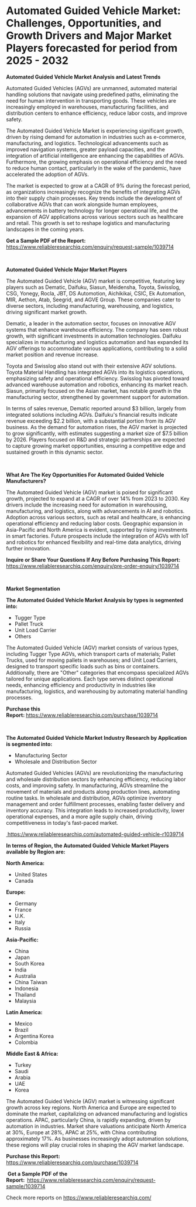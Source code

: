<p><h1>Automated Guided Vehicle Market: Challenges, Opportunities, and Growth Drivers and Major Market Players forecasted for period from 2025 - 2032</h1></p><p><strong>Automated Guided Vehicle Market Analysis and Latest Trends</strong></p>
<p><p>Automated Guided Vehicles (AGVs) are unmanned, automated material handling solutions that navigate using predefined paths, eliminating the need for human intervention in transporting goods. These vehicles are increasingly employed in warehouses, manufacturing facilities, and distribution centers to enhance efficiency, reduce labor costs, and improve safety.</p><p>The Automated Guided Vehicle Market is experiencing significant growth, driven by rising demand for automation in industries such as e-commerce, manufacturing, and logistics. Technological advancements such as improved navigation systems, greater payload capacities, and the integration of artificial intelligence are enhancing the capabilities of AGVs. Furthermore, the growing emphasis on operational efficiency and the need to reduce human contact, particularly in the wake of the pandemic, have accelerated the adoption of AGVs.</p><p>The market is expected to grow at a CAGR of 9% during the forecast period, as organizations increasingly recognize the benefits of integrating AGVs into their supply chain processes. Key trends include the development of collaborative AGVs that can work alongside human employees, advancements in battery technology for longer operational life, and the expansion of AGV applications across various sectors such as healthcare and retail. This growth is set to reshape logistics and manufacturing landscapes in the coming years.</p></p>
<p><strong>Get a Sample PDF of the Report:&nbsp;</strong> <a href="https://www.reliableresearchiq.com/enquiry/request-sample/1039714?utm_campaign=2122&utm_medium=2&utm_source=Github&utm_content=ia&utm_term=16022025&utm_id=automated-guided-vehicle">https://www.reliableresearchiq.com/enquiry/request-sample/1039714</a></p>
<p>&nbsp;</p>
<p><strong>Automated Guided Vehicle Major Market Players</strong></p>
<p><p>The Automated Guided Vehicle (AGV) market is competitive, featuring key players such as Dematic, Daifuku, Siasun, Meidensha, Toyota, Swisslog, CSG, Yonegy, Rocla, JBT, DS Automotion, Aichikikai, CSIC, Ek Automation, MIR, Aethon, Atab, Seegrid, and AGVE Group. These companies cater to diverse sectors, including manufacturing, warehousing, and logistics, driving significant market growth.</p><p>Dematic, a leader in the automation sector, focuses on innovative AGV systems that enhance warehouse efficiency. The company has seen robust growth, with significant investments in automation technologies. Daifuku specializes in manufacturing and logistics automation and has expanded its AGV offerings to accommodate various applications, contributing to a solid market position and revenue increase.</p><p>Toyota and Swisslog also stand out with their extensive AGV solutions. Toyota Material Handling has integrated AGVs into its logistics operations, emphasizing safety and operational efficiency. Swisslog has pivoted toward advanced warehouse automation and robotics, enhancing its market reach. Siasun, primarily focused on the Asian market, has notable growth in the manufacturing sector, strengthened by government support for automation.</p><p>In terms of sales revenue, Dematic reported around $3 billion, largely from integrated solutions including AGVs. Daifuku's financial results indicate revenue exceeding $2.2 billion, with a substantial portion from its AGV business. As the demand for automation rises, the AGV market is projected to grow significantly, with estimates suggesting a market size of $7.5 billion by 2026. Players focused on R&D and strategic partnerships are expected to capture growing market opportunities, ensuring a competitive edge and sustained growth in this dynamic sector.</p></p>
<p>&nbsp;</p>
<p><strong>What Are The Key Opportunities For Automated Guided Vehicle Manufacturers?</strong></p>
<p><p>The Automated Guided Vehicle (AGV) market is poised for significant growth, projected to expand at a CAGR of over 14% from 2023 to 2030. Key drivers include the increasing need for automation in warehousing, manufacturing, and logistics, along with advancements in AI and robotics. Adoption across various sectors, such as retail and healthcare, is enhancing operational efficiency and reducing labor costs. Geographic expansion in Asia-Pacific and North America is evident, supported by rising investments in smart factories. Future prospects include the integration of AGVs with IoT and robotics for enhanced flexibility and real-time data analytics, driving further innovation.</p></p>
<p><strong>Inquire or Share Your Questions If Any Before Purchasing This Report:</strong> <a href="https://www.reliableresearchiq.com/enquiry/pre-order-enquiry/1039714?utm_campaign=2122&utm_medium=2&utm_source=Github&utm_content=ia&utm_term=16022025&utm_id=automated-guided-vehicle">https://www.reliableresearchiq.com/enquiry/pre-order-enquiry/1039714</a></p>
<p>&nbsp;</p>
<p><strong>Market Segmentation</strong></p>
<p><strong>The Automated Guided Vehicle Market Analysis by types is segmented into:</strong></p>
<p><ul><li>Tugger Type</li><li>Pallet Truck</li><li>Unit Load Carrier</li><li>Others</li></ul></p>
<p><p>The Automated Guided Vehicle (AGV) market consists of various types, including Tugger Type AGVs, which transport carts of materials; Pallet Trucks, used for moving pallets in warehouses; and Unit Load Carriers, designed to transport specific loads such as bins or containers. Additionally, there are "Other" categories that encompass specialized AGVs tailored for unique applications. Each type serves distinct operational needs, enhancing efficiency and productivity in industries like manufacturing, logistics, and warehousing by automating material handling processes.</p></p>
<p><strong>Purchase this Report:&nbsp;</strong><a href="https://www.reliableresearchiq.com/purchase/1039714?utm_campaign=2122&utm_medium=2&utm_source=Github&utm_content=ia&utm_term=16022025&utm_id=automated-guided-vehicle">https://www.reliableresearchiq.com/purchase/1039714</a></p>
<p>&nbsp;</p>
<p><strong>The Automated Guided Vehicle Market Industry Research by Application is segmented into:</strong></p>
<p><ul><li>Manufacturing Sector</li><li>Wholesale and Distribution Sector</li></ul></p>
<p><p>Automated Guided Vehicles (AGVs) are revolutionizing the manufacturing and wholesale distribution sectors by enhancing efficiency, reducing labor costs, and improving safety. In manufacturing, AGVs streamline the movement of materials and products along production lines, automating routine tasks. In wholesale and distribution, AGVs optimize inventory management and order fulfillment processes, enabling faster delivery and inventory accuracy. This integration leads to increased productivity, lower operational expenses, and a more agile supply chain, driving competitiveness in today's fast-paced market.</p></p>
<p><a href="https://www.reliableresearchiq.com/automated-guided-vehicle-r1039714?utm_campaign=2122&utm_medium=2&utm_source=Github&utm_content=ia&utm_term=16022025&utm_id=automated-guided-vehicle">&nbsp;https://www.reliableresearchiq.com/automated-guided-vehicle-r1039714</a></p>
<p><strong>In terms of Region, the Automated Guided Vehicle Market Players available by Region are:</strong></p>
<p>
    <p> <strong> North America: </strong>
        <ul>
            <li>United States</li>
            <li>Canada</li>
        </ul>
        </p> 
    <p> <strong> Europe: </strong>
        <ul>
            <li>Germany</li>
            <li>France</li>
            <li>U.K.</li>
            <li>Italy</li>
            <li>Russia</li>
        </ul>
        </p> 
    <p> <strong> Asia-Pacific: </strong>
        <ul>
            <li>China</li>
            <li>Japan</li>
            <li>South Korea</li>
            <li>India</li>
            <li>Australia</li>
            <li>China Taiwan</li>
            <li>Indonesia</li>
            <li>Thailand</li>
            <li>Malaysia</li>
        </ul>
        </p> 
    <p> <strong> Latin America: </strong>
        <ul>
            <li>Mexico</li>
            <li>Brazil</li>
            <li>Argentina Korea</li>
            <li>Colombia</li>
        </ul>
        </p> 
    <p> <strong> Middle East & Africa: </strong>
        <ul>
            <li>Turkey</li>
            <li>Saudi</li>
            <li>Arabia</li>
            <li>UAE</li>
            <li>Korea</li>
        </ul>
    </p>
    </p>
<p><p>The Automated Guided Vehicle (AGV) market is witnessing significant growth across key regions. North America and Europe are expected to dominate the market, capitalizing on advanced manufacturing and logistics operations. APAC, particularly China, is rapidly expanding, driven by automation in industries. Market share valuations anticipate North America at 30%, Europe at 28%, APAC at 25%, with China contributing approximately 17%. As businesses increasingly adopt automation solutions, these regions will play crucial roles in shaping the AGV market landscape.</p></p>
<p><strong>Purchase this Report: </strong><a href="https://www.reliableresearchiq.com/purchase/1039714?utm_campaign=2122&utm_medium=2&utm_source=Github&utm_content=ia&utm_term=16022025&utm_id=automated-guided-vehicle">https://www.reliableresearchiq.com/purchase/1039714</a></p>
<p>&nbsp;<strong>Get a Sample PDF of the Report:&nbsp;&nbsp;</strong><a href="https://www.reliableresearchiq.com/enquiry/request-sample/1039714?utm_campaign=2122&utm_medium=2&utm_source=Github&utm_content=ia&utm_term=16022025&utm_id=automated-guided-vehicle">https://www.reliableresearchiq.com/enquiry/request-sample/1039714</a></p>
<p><strong></strong></p>
<p>Check more reports on <a href="https://www.reliableresearchiq.com/?utm_campaign=2122&utm_medium=2&utm_source=Github&utm_content=ia&utm_term=16022025&utm_id=automated-guided-vehicle">https://www.reliableresearchiq.com/</a></p>